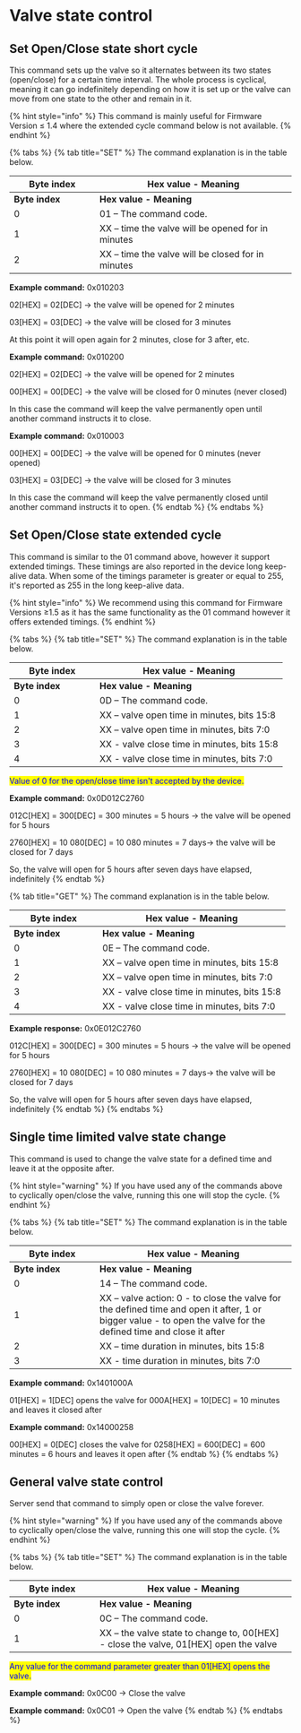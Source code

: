 # Valve state control

## Set Open/Close state short cycle

This command sets up the valve so it alternates between its two states (open/close) for a certain time interval. The whole process is cyclical, meaning it can go indefinitely depending on how it is set up or the valve can move from one state to the other and remain in it.

{% hint style="info" %}
This command is mainly useful for Firmware Version ≤ 1.4 where the extended cycle command below is not available.
{% endhint %}

{% tabs %}
{% tab title="SET" %}
The command explanation is in the table below.

<table data-header-hidden><thead><tr><th width="137">Byte index</th><th>Hex value - Meaning</th></tr></thead><tbody><tr><td><strong>Byte index</strong></td><td><strong>Hex value - Meaning</strong></td></tr><tr><td>0</td><td>01 – The command code.</td></tr><tr><td>1</td><td>XX – time the valve will be opened for in minutes</td></tr><tr><td>2</td><td>XX – time the valve will be closed for in minutes</td></tr></tbody></table>

**Example command:** 0x010203

02\[HEX] = 02\[DEC] -> the valve will be opened for 2 minutes

03\[HEX] = 03\[DEC] -> the valve will be closed for 3 minutes

At this point it will open again for 2 minutes, close for 3 after, etc.

**Example command:** 0x010200

02\[HEX] = 02\[DEC] -> the valve will be opened for 2 minutes

00\[HEX] = 00\[DEC] -> the valve will be closed for 0 minutes (never closed)

In this case the command will keep the valve permanently open  until another command instructs it to close.

**Example command:** 0x010003

00\[HEX] = 00\[DEC] -> the valve will be opened for 0 minutes (never opened)

03\[HEX] = 03\[DEC] -> the valve will be closed for 3 minutes

In this case the command will keep the valve permanently closed until another command instructs it to open.
{% endtab %}
{% endtabs %}

## Set Open/Close state extended cycle

This command is similar to the 01 command above, however it support extended timings. These timings are also reported in the device long keep-alive data. When some of the timings parameter is greater or equal to 255, it's reported as 255 in the long keep-alive data.

{% hint style="info" %}
We recommend using this command for Firmware Versions ≥1.5 as it has the same functionality as the 01 command however it offers extended timings.
{% endhint %}

{% tabs %}
{% tab title="SET" %}
The command explanation is in the table below.

<table data-header-hidden><thead><tr><th width="137">Byte index</th><th>Hex value - Meaning</th></tr></thead><tbody><tr><td><strong>Byte index</strong></td><td><strong>Hex value - Meaning</strong></td></tr><tr><td>0</td><td>0D – The command code.</td></tr><tr><td>1</td><td>XX – valve open time in minutes, bits 15:8</td></tr><tr><td>2</td><td>XX – valve open time in minutes, bits 7:0</td></tr><tr><td>3</td><td>XX - valve close time in minutes, bits 15:8</td></tr><tr><td>4</td><td>XX - valve close time in minutes, bits 7:0</td></tr></tbody></table>

<mark style="color:blue;">Value of 0 for the open/close time isn't accepted by the device.</mark>

**Example command:** 0x0D012C2760

012C\[HEX] = 300\[DEC] = 300 minutes = 5 hours -> the valve will be opened for 5 hours

2760\[HEX] = 10 080\[DEC] = 10 080 minutes = 7 days-> the valve will be closed for 7 days

So, the valve will open for 5 hours after seven days have elapsed, indefinitely
{% endtab %}

{% tab title="GET" %}
The command explanation is in the table below.

<table data-header-hidden><thead><tr><th width="142">Byte index</th><th>Hex value - Meaning</th></tr></thead><tbody><tr><td><strong>Byte index</strong></td><td><strong>Hex value - Meaning</strong></td></tr><tr><td>0</td><td>0E – The command code.</td></tr><tr><td>1</td><td>XX – valve open time in minutes, bits 15:8</td></tr><tr><td>2</td><td>XX – valve open time in minutes, bits 7:0</td></tr><tr><td>3</td><td>XX - valve close time in minutes, bits 15:8</td></tr><tr><td>4</td><td>XX - valve close time in minutes, bits 7:0</td></tr></tbody></table>

**Example response:** 0x0E012C2760

012C\[HEX] = 300\[DEC] = 300 minutes = 5 hours -> the valve will be opened for 5 hours

2760\[HEX] = 10 080\[DEC] = 10 080 minutes = 7 days-> the valve will be closed for 7 days

So, the valve will open for 5 hours after seven days have elapsed, indefinitely
{% endtab %}
{% endtabs %}

## Single time limited valve state change

This command is used to change the valve state for a defined time and leave it at the opposite after.&#x20;

{% hint style="warning" %}
If you have used any of the commands above to cyclically open/close the valve, running this one will stop the cycle.
{% endhint %}

{% tabs %}
{% tab title="SET" %}
The command explanation is in the table below.

<table data-header-hidden><thead><tr><th width="137">Byte index</th><th>Hex value - Meaning</th></tr></thead><tbody><tr><td><strong>Byte index</strong></td><td><strong>Hex value - Meaning</strong></td></tr><tr><td>0</td><td>14 – The command code.</td></tr><tr><td>1</td><td>XX – valve action: 0 - to close the valve for the defined time and open it after, 1 or bigger value - to open the valve for the defined time and close it after</td></tr><tr><td>2</td><td>XX – time duration in minutes, bits 15:8</td></tr><tr><td>3</td><td>XX - time duration in minutes, bits 7:0</td></tr></tbody></table>

**Example command:** 0x1401000A

01\[HEX] = 1\[DEC] opens the valve for 000A\[HEX] = 10\[DEC] =  10 minutes and leaves it closed after

**Example command:** 0x14000258

00\[HEX] = 0\[DEC] closes the valve for 0258\[HEX] = 600\[DEC] =  600 minutes = 6 hours and leaves it open after
{% endtab %}
{% endtabs %}

## General valve state control

Server send that command to simply open or close the valve forever.

{% hint style="warning" %}
If you have used any of the commands above to cyclically open/close the valve, running this one will stop the cycle.
{% endhint %}

{% tabs %}
{% tab title="SET" %}
The command explanation is in the table below.

<table data-header-hidden><thead><tr><th width="137">Byte index</th><th>Hex value - Meaning</th></tr></thead><tbody><tr><td><strong>Byte index</strong></td><td><strong>Hex value - Meaning</strong></td></tr><tr><td>0</td><td>0C – The command code.</td></tr><tr><td>1</td><td>XX – the valve state to change to, 00[HEX] - close the valve, 01[HEX] open the valve</td></tr></tbody></table>

<mark style="color:blue;">Any value for the command parameter greater than 01\[HEX] opens the valve.</mark>

**Example command:** 0x0C00 -> Close the valve

**Example command:** 0x0C01 -> Open the valve
{% endtab %}
{% endtabs %}
